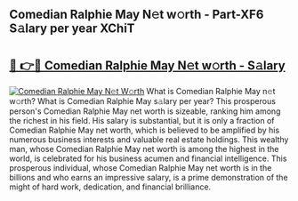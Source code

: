 ## Comedian Ralphie May N𝚎t w𝚘rth - Part-XF6 S𝚊lary per year XChiT

# <h2><a href="http://gc2pg0.nevu.top/?p=Comedian+Ralphie+May">🔗 👉🔴 Comedian Ralphie May N𝚎t w𝚘rth - S𝚊lary</a></h2>

[![Comedian Ralphie May N𝚎t W𝚘rth](https://i.imgur.com/Oavwk0R.jpeg)](http://gc2pg0.nevu.top/?p=Comedian+Ralphie+May)
What is Comedian Ralphie May n𝚎t w𝚘rth? What is Comedian Ralphie May s𝚊lary per year?
This prosperous person's Comedian Ralphie May net worth is sizeable, ranking him among the richest in his field. His salary is substantial, but it is only a fraction of Comedian Ralphie May net worth, which is believed to be amplified by his numerous business interests and valuable real estate holdings. This wealthy man, whose Comedian Ralphie May net worth is among the highest in the world, is celebrated for his business acumen and financial intelligence. This prosperous individual, whose Comedian Ralphie May net worth is in the billions and who earns an impressive salary, is a prime demonstration of the might of hard work, dedication, and financial brilliance.

